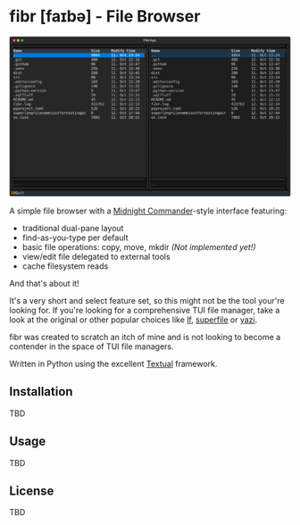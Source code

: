 # fibr [faɪbə] - File Browser

![main screen](docs/screenshot.svg)

A simple file browser with a [Midnight Commander](https://midnight-commander.org)-style interface featuring:

- traditional dual-pane layout
- find-as-you-type per default
- basic file operations: copy, move, mkdir _(Not implemented yet!)_
- view/edit file delegated to external tools
- cache filesystem reads

And that's about it!

It's a very short and select feature set, so this might not be the tool your're looking for. If you're looking for a comprehensive TUI file manager, take a look at the original or other popular choices like [lf](https://github.com/gokcehan/lf), [superfile](https://github.com/yorukot/superfile) or [yazi](https://github.com/sxyazi/yazi).

fibr was created to scratch an itch of mine and is not looking to become a contender in the space of TUI file managers.

Written in Python using the excellent [Textual](https://textual.textualize.io) framework.

## Installation

TBD

## Usage

TBD

## License

TBD

